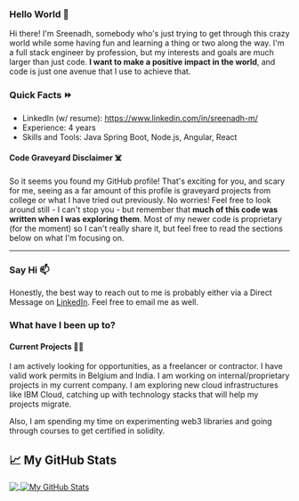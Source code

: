 ### Hello World 👋

Hi there! I'm Sreenadh, somebody who's just trying to get through this crazy world while some having fun and learning a thing or two along the way. I'm a full stack engineer by profession, but my interests and goals are much larger than just code. **I want to make a positive impact in the world**, and code is just one avenue that I use to achieve that.

### Quick Facts ⏩

* LinkedIn (w/ resume): <https://www.linkedin.com/in/sreenadh-m/>
* Experience: 4 years
* Skills and Tools: Java Spring Boot, Node.js, Angular, React

#### Code Graveyard Disclaimer ☠️

So it seems you found my GitHub profile! That's exciting for you, and scary for me, seeing as a far amount of this profile is graveyard projects from college or what I have tried out previously. No worries! Feel free to look around still - I can't stop you - but remember that **much of this code was written when I was exploring them**. Most of my newer code is proprietary (for the moment) so I can't really share it, but feel free to read the sections below on what I'm focusing on.

---

### Say Hi 📫

Honestly, the best way to reach out to me is probably either via a Direct Message on [LinkedIn](https://www.linkedin.com/in/sreenadh-m/). Feel free to email me as well.

### What have I been up to?

#### Current Projects 👨‍💻

I am actively looking for opportunities, as a freelancer or contractor. I have valid work permits in Belgium and India. I am working on internal/proprietary projects in my current company. I am exploring new cloud infrastructures like IBM Cloud, catching up with technology stacks that will help my projects migrate.

Also, I am spending my time on experimenting web3 libraries and going through courses to get certified in solidity.

## &#x1f4c8; My GitHub Stats

<a href="https://github.com/sr33nadhm/sr33nadhm">
  <img align="center" src="https://github-readme-stats.vercel.app/api/top-langs/?username=sr33nadhm&title_color=ffffff&text_color=c9cacc&icon_color=2bbc8a&bg_color=1d1f21" />
</a>

<a href="https://github.com/sr33nadhm/sr33nadhm">
  <img align="center" src="https://github-readme-stats.vercel.app/api?username=sr33nadhm&show_icons=true&line_height=27&count_private=true&title_color=ffffff&text_color=c9cacc&icon_color=2bbc8a&bg_color=1d1f21" alt="My GitHub Stats" />
</a>


[github-api]: https://docs.github.com/en/rest
[express]: http://expressjs.com/
[react]: https://reactjs.org/
[nextjs]: https://nextjs.org/
[nodejs]: https://nodejs.org/
